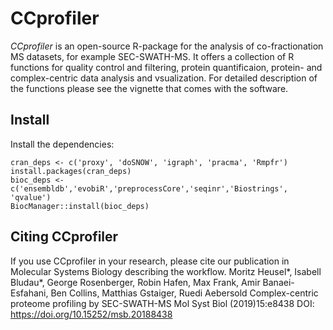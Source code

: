 # CCprofiler
*CCprofiler* is an open-source R-package for the analysis of co-fractionation MS datasets, for example SEC-SWATH-MS. It offers a collection of R functions for quality control and filtering, protein quantificaion, protein- and complex-centric data analysis and vsualization. For detailed description of the functions please see the vignette that comes with the software.


## Install
Install the dependencies:

```{r}
cran_deps <- c('proxy', 'doSNOW', 'igraph', 'pracma', 'Rmpfr') 
install.packages(cran_deps)
bioc_deps <- c('ensembldb','evobiR','preprocessCore','seqinr','Biostrings', 'qvalue')
BiocManager::install(bioc_deps)

```

## Citing CCprofiler
If you use CCprofiler in your research, please cite our publication in Molecular Systems Biology describing the workflow.
Moritz Heusel*, Isabell Bludau*, George Rosenberger, Robin Hafen, Max Frank, Amir Banaei-Esfahani, Ben Collins, Matthias Gstaiger, Ruedi Aebersold 
Complex-centric proteome profiling by SEC-SWATH-MS 
Mol Syst Biol (2019)15:e8438 
DOI: https://doi.org/10.15252/msb.20188438 
